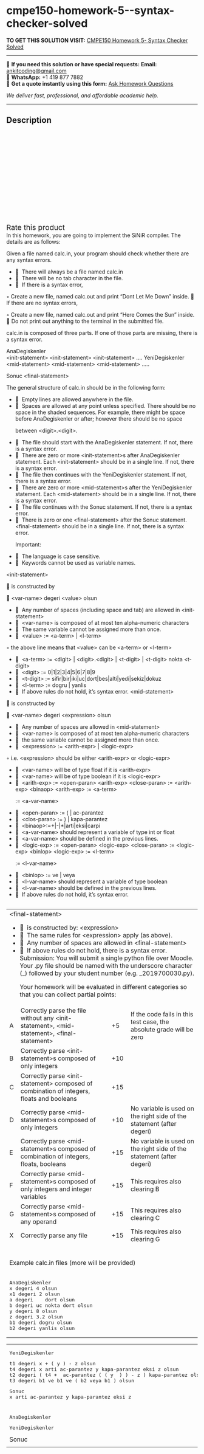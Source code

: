 # cmpe150-homework-5--syntax-checker-solved
**TO GET THIS SOLUTION VISIT:** [CMPE150 Homework 5- Syntax Checker Solved](https://www.ankitcodinghub.com/product/cmpe150-homework-5-syntax-checker-solved/)


---

📩 **If you need this solution or have special requests:** **Email:** ankitcoding@gmail.com  
📱 **WhatsApp:** +1 419 877 7882  
📄 **Get a quote instantly using this form:** [Ask Homework Questions](https://www.ankitcodinghub.com/services/ask-homework-questions/)

*We deliver fast, professional, and affordable academic help.*

---

<h2>Description</h2>



<div class="kk-star-ratings kksr-auto kksr-align-center kksr-valign-top" data-payload="{&quot;align&quot;:&quot;center&quot;,&quot;id&quot;:&quot;93989&quot;,&quot;slug&quot;:&quot;default&quot;,&quot;valign&quot;:&quot;top&quot;,&quot;ignore&quot;:&quot;&quot;,&quot;reference&quot;:&quot;auto&quot;,&quot;class&quot;:&quot;&quot;,&quot;count&quot;:&quot;0&quot;,&quot;legendonly&quot;:&quot;&quot;,&quot;readonly&quot;:&quot;&quot;,&quot;score&quot;:&quot;0&quot;,&quot;starsonly&quot;:&quot;&quot;,&quot;best&quot;:&quot;5&quot;,&quot;gap&quot;:&quot;4&quot;,&quot;greet&quot;:&quot;Rate this product&quot;,&quot;legend&quot;:&quot;0\/5 - (0 votes)&quot;,&quot;size&quot;:&quot;24&quot;,&quot;title&quot;:&quot;CMPE150 Homework 5- Syntax Checker Solved&quot;,&quot;width&quot;:&quot;0&quot;,&quot;_legend&quot;:&quot;{score}\/{best} - ({count} {votes})&quot;,&quot;font_factor&quot;:&quot;1.25&quot;}">

<div class="kksr-stars">

<div class="kksr-stars-inactive">
            <div class="kksr-star" data-star="1" style="padding-right: 4px">


<div class="kksr-icon" style="width: 24px; height: 24px;"></div>
        </div>
            <div class="kksr-star" data-star="2" style="padding-right: 4px">


<div class="kksr-icon" style="width: 24px; height: 24px;"></div>
        </div>
            <div class="kksr-star" data-star="3" style="padding-right: 4px">


<div class="kksr-icon" style="width: 24px; height: 24px;"></div>
        </div>
            <div class="kksr-star" data-star="4" style="padding-right: 4px">


<div class="kksr-icon" style="width: 24px; height: 24px;"></div>
        </div>
            <div class="kksr-star" data-star="5" style="padding-right: 4px">


<div class="kksr-icon" style="width: 24px; height: 24px;"></div>
        </div>
    </div>

<div class="kksr-stars-active" style="width: 0px;">
            <div class="kksr-star" style="padding-right: 4px">


<div class="kksr-icon" style="width: 24px; height: 24px;"></div>
        </div>
            <div class="kksr-star" style="padding-right: 4px">


<div class="kksr-icon" style="width: 24px; height: 24px;"></div>
        </div>
            <div class="kksr-star" style="padding-right: 4px">


<div class="kksr-icon" style="width: 24px; height: 24px;"></div>
        </div>
            <div class="kksr-star" style="padding-right: 4px">


<div class="kksr-icon" style="width: 24px; height: 24px;"></div>
        </div>
            <div class="kksr-star" style="padding-right: 4px">


<div class="kksr-icon" style="width: 24px; height: 24px;"></div>
        </div>
    </div>
</div>


<div class="kksr-legend" style="font-size: 19.2px;">
            <span class="kksr-muted">Rate this product</span>
    </div>
    </div>
<div class="page" title="Page 1">
<div class="section">
<div class="section">
<div class="layoutArea">
<div class="column"></div>
</div>
<div class="layoutArea">
<div class="column">
In this homework, you are going to implement the SiNiR compiler. The details are as follows:

Given a file named calc.in, your program should check whether there are any syntax errors.

<ul>
<li> &nbsp;There will always be a file named calc.in</li>
<li> &nbsp;There will be no tab character in the file.</li>
<li> &nbsp;If there is a syntax error,</li>
</ul>
◦ Create a new file, named calc.out and print “Dont Let Me Down” inside.  If there are no syntax errors,

◦ Create a new file, named calc.out and print “Here Comes the Sun” inside.  Do not print out anything to the terminal in the submitted file.

calc.in is composed of three parts. If one of those parts are missing, there is a syntax error.

</div>
</div>
</div>
<div class="section">
<div class="layoutArea">
<div class="column">
AnaDegiskenler

</div>
</div>
</div>
<div class="section">
<div class="layoutArea">
<div class="column">
&lt;init-statement&gt; &lt;init-statement&gt; &lt;init-statement&gt; …. YeniDegiskenler &lt;mid-statement&gt; &lt;mid-statement&gt; &lt;mid-statement&gt; …..

Sonuc &lt;final-statement&gt;

</div>
</div>
</div>
<div class="section">
<div class="layoutArea">
<div class="column">
The general structure of calc.in should be in the following form:

<ul>
<li> &nbsp;Empty lines are allowed anywhere in the file.</li>
<li> &nbsp;Spaces are allowed at any point unless specified. There should be no space in the shaded sequences.
For example, there might be space before AnaDegiskenler or after; however there should be no space

between &lt;digit&gt;.&lt;digit&gt;.
</li>
<li> &nbsp;The file should start with the AnaDegiskenler statement. If not, there is a syntax error.</li>
<li> &nbsp;There are zero or more &lt;init-statement&gt;s after AnaDegiskenler statement. Each &lt;init-statement&gt; should
be in a single line. If not, there is a syntax error.
</li>
<li> &nbsp;The file then continues with the YeniDegiskenler statement. If not, there is a syntax error.</li>
<li> &nbsp;There are zero or more &lt;mid-statement&gt;s after the YeniDegiskenler statement. Each &lt;mid-statement&gt;
should be in a single line. If not, there is a syntax error.
</li>
<li> &nbsp;The file continues with the Sonuc statement. If not, there is a syntax error.</li>
<li> &nbsp;There is zero or one &lt;final-statement&gt; after the Sonuc statement. &lt;final-statement&gt; should be in a
single line. If not, there is a syntax error.

Important:
</li>
</ul>
<ul>
<li> &nbsp;The language is case sensitive.</li>
<li> &nbsp;Keywords cannot be used as variable names.</li>
</ul>
</div>
</div>
</div>
</div>
</div>
<div class="page" title="Page 2">
<div class="section">
<div class="layoutArea">
<div class="column">
&lt;init-statement&gt;

 is constructed by

 &lt;var-name&gt; degeri &lt;value&gt; olsun

<ul>
<li> &nbsp;Any number of spaces (including space and tab) are allowed in &lt;init-statement&gt;</li>
<li> &nbsp;&lt;var-name&gt; is composed of at most ten alpha-numeric characters</li>
<li> &nbsp;The same variable cannot be assigned more than once.</li>
<li> &nbsp;&lt;value&gt; := &lt;a-term&gt; | &lt;l-term&gt;</li>
</ul>
◦ the above line means that &lt;value&gt; can be &lt;a-term&gt; or &lt;l-term&gt;

<ul>
<li> &nbsp;&lt;a-term&gt; := &lt;digit&gt; | &lt;digit&gt;.&lt;digit&gt; | &lt;t-digit&gt; | &lt;t-digit&gt; nokta &lt;t-digit&gt;</li>
<li> &nbsp;&lt;digit&gt; := 0|1|2|3|4|5|6|7|8|9</li>
<li> &nbsp;&lt;t-digit&gt; := sifir|bir|iki|uc|dort|bes|alti|yedi|sekiz|dokuz</li>
<li> &nbsp;&lt;l-term&gt; := dogru | yanlis</li>
<li> &nbsp;If above rules do not hold, it’s syntax error.
&lt;mid-statement&gt;
</li>
</ul>
 is constructed by

 &lt;var-name&gt; degeri &lt;expression&gt; olsun

<ul>
<li> &nbsp;Any number of spaces are allowed in &lt;mid-statement&gt;</li>
<li> &nbsp;&lt;var-name&gt; is composed of at most ten alpha-numeric characters</li>
<li> &nbsp;the same variable cannot be assigned more than once.</li>
<li> &nbsp;&lt;expression&gt; := &lt;arith-expr&gt; | &lt;logic-expr&gt;</li>
</ul>
◦ i.e. &lt;expression&gt; should be either &lt;arith-expr&gt; or &lt;logic-expr&gt;

<ul>
<li> &nbsp;&lt;var-name&gt; will be of type float if it is &lt;arith-expr&gt;</li>
<li> &nbsp;&lt;var-name&gt; will be of type boolean if it is &lt;logic-expr&gt;</li>
<li> &nbsp;&lt;arith-exp&gt; := &lt;open-paran&gt; &lt;arith-exp&gt; &lt;close-paran&gt; := &lt;arith-exp&gt; &lt;binaop&gt; &lt;arith-exp&gt;
:= &lt;a-term&gt;

:= &lt;a-var-name&gt;
</li>
<li> &nbsp;&lt;open-paran&gt; := ( | ac-parantez</li>
<li> &nbsp;&lt;clos-paran&gt; := ) | kapa-parantez</li>
<li> &nbsp;&lt;binaop&gt;:=+|-|*|arti|eksi|carpi</li>
<li> &nbsp;&lt;a-var-name&gt; should represent a variable of type int or float</li>
<li> &nbsp;&lt;a-var-name&gt; should be defined in the previous lines.</li>
<li> &nbsp;&lt;logic-exp&gt; := &lt;open-paran&gt; &lt;logic-exp&gt; &lt;close-paran&gt; := &lt;logic-exp&gt; &lt;binlop&gt; &lt;logic-exp&gt;
:= &lt;l-term&gt;

:= &lt;l-var-name&gt;
</li>
<li> &nbsp;&lt;binlop&gt; := ve | veya</li>
<li> &nbsp;&lt;l-var-name&gt; should represent a variable of type boolean</li>
<li> &nbsp;&lt;l-var-name&gt; should be defined in the previous lines.</li>
<li> &nbsp;If above rules do not hold, it’s syntax error.</li>
</ul>
</div>
</div>
</div>
</div>
<div class="page" title="Page 3">
<table>
<tbody>
<tr>
<td colspan="4" rowspan="1">
<div class="layoutArea">
<div class="column">
&lt;final-statement&gt;

<ul>
<li> &nbsp;is constructed by: &lt;expression&gt;</li>
<li> &nbsp;The same rules for &lt;expression&gt; apply (as above).</li>
<li> &nbsp;Any number of spaces are allowed in &lt;final-statement&gt;</li>
<li> &nbsp;If above rules do not hold, there is a syntax error.
Submission: You will submit a single python file over Moodle. Your .py file should be named with the underscore character (_) followed by your student number (e.g. _2019700030.py).

Your homework will be evaluated in different categories so that you can collect partial points:
</li>
</ul>
</div>
</div>
</td>
</tr>
<tr>
<td>
<div class="layoutArea">
<div class="column">
A

</div>
</div>
</td>
<td>
<div class="layoutArea">
<div class="column">
Correctly parse the file without any &lt;init-statement&gt;, &lt;mid- statement&gt;, &lt;final-statement&gt;

</div>
</div>
</td>
<td>
<div class="layoutArea">
<div class="column">
+5

</div>
</div>
</td>
<td>
<div class="layoutArea">
<div class="column">
If the code fails in this test case, the absolute grade will be zero

</div>
</div>
</td>
</tr>
<tr>
<td>
<div class="layoutArea">
<div class="column">
B

</div>
</div>
</td>
<td>
<div class="layoutArea">
<div class="column">
Correctly parse &lt;init-statement&gt;s composed of only integers

</div>
</div>
</td>
<td>
<div class="layoutArea">
<div class="column">
+10

</div>
</div>
</td>
<td></td>
</tr>
<tr>
<td>
<div class="layoutArea">
<div class="column">
C

</div>
</div>
</td>
<td>
<div class="layoutArea">
<div class="column">
Correctly parse &lt;init-statement&gt; composed of combination of integers, floats and booleans

</div>
</div>
</td>
<td>
<div class="layoutArea">
<div class="column">
+15

</div>
</div>
</td>
<td></td>
</tr>
<tr>
<td>
<div class="layoutArea">
<div class="column">
D

</div>
</div>
</td>
<td>
<div class="layoutArea">
<div class="column">
Correctly parse &lt;mid-statement&gt;s composed of only integers

</div>
</div>
</td>
<td>
<div class="layoutArea">
<div class="column">
+10

</div>
</div>
</td>
<td>
<div class="layoutArea">
<div class="column">
No variable is used on the right side of the statement (after degeri)

</div>
</div>
</td>
</tr>
<tr>
<td>
<div class="layoutArea">
<div class="column">
E

</div>
</div>
</td>
<td>
<div class="layoutArea">
<div class="column">
Correctly parse &lt;mid-statement&gt;s composed of combination of integers, floats, booleans

</div>
</div>
</td>
<td>
<div class="layoutArea">
<div class="column">
+15

</div>
</div>
</td>
<td>
<div class="layoutArea">
<div class="column">
No variable is used on the right side of the statement (after degeri)

</div>
</div>
</td>
</tr>
<tr>
<td>
<div class="layoutArea">
<div class="column">
F

</div>
</div>
</td>
<td>
<div class="layoutArea">
<div class="column">
Correctly parse &lt;mid-statement&gt;s composed of only integers and integer variables

</div>
</div>
</td>
<td>
<div class="layoutArea">
<div class="column">
+15

</div>
</div>
</td>
<td>
<div class="layoutArea">
<div class="column">
This requires also clearing B

</div>
</div>
</td>
</tr>
<tr>
<td>
<div class="layoutArea">
<div class="column">
G

</div>
</div>
</td>
<td>
<div class="layoutArea">
<div class="column">
Correctly parse &lt;mid-statement&gt;s composed of any operand

</div>
</div>
</td>
<td>
<div class="layoutArea">
<div class="column">
+15

</div>
</div>
</td>
<td>
<div class="layoutArea">
<div class="column">
This requires also clearing C

</div>
</div>
</td>
</tr>
<tr>
<td>
<div class="layoutArea">
<div class="column">
X

</div>
</div>
</td>
<td>
<div class="layoutArea">
<div class="column">
Correctly parse any file

</div>
</div>
</td>
<td>
<div class="layoutArea">
<div class="column">
+15

</div>
</div>
</td>
<td>
<div class="layoutArea">
<div class="column">
This requires also clearing G

</div>
</div>
</td>
</tr>
<tr>
<td colspan="4" rowspan="1">
<div class="layoutArea">
<div class="column">
&nbsp;

Example calc.in files (more will be provided)

</div>
</div>
</td>
</tr>
<tr>
<td colspan="4" rowspan="1">
<div class="layoutArea">
<div class="column">
<pre>AnaDegiskenler
x degeri 4 olsun
x1 degeri 2 olsun
a degeri    dort olsun
b degeri uc nokta dort olsun
y degeri 8 olsun
z degeri 3.2 olsun
b1 degeri dogru olsun
b2 degeri yanlis olsun
</pre>
</div>
</div>
</td>
</tr>
</tbody>
</table>
</div>
<div class="page" title="Page 4">
<table>
<tbody>
<tr>
<td>
<div class="layoutArea">
<div class="column">
<pre>YeniDegiskenler
</pre>
<pre>t1 degeri x + ( y ) - z olsun
t4 degeri x arti ac-parantez y kapa-parantez eksi z olsun
t2 degeri ( t4 +  ac-parantez ( ( y  ) ) - z ) kapa-parantez olsun
t3 degeri b1 ve b1 ve ( b2 veya b1 ) olsun
</pre>
<pre>Sonuc
x arti ac-parantez y kapa-parantez eksi z
</pre>
</div>
</div>
</td>
</tr>
<tr>
<td></td>
</tr>
<tr>
<td>
<div class="layoutArea">
<div class="column">
<pre>AnaDegiskenler
</pre>
<pre>YeniDegiskenler
</pre>
Sonuc

</div>
</div>
</td>
</tr>
<tr>
<td></td>
</tr>
</tbody>
</table>
</div>
